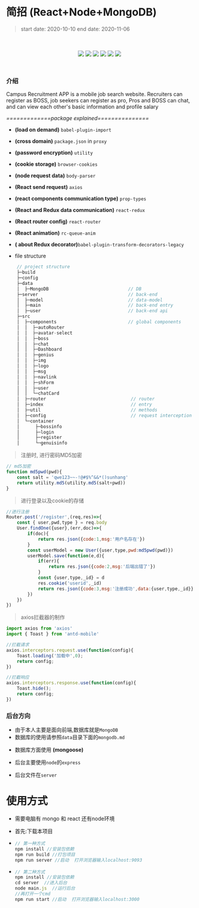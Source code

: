 # 简招 (React+Node+MongoDB)

> start date: 2020-10-10 
> end date: 2020-11-06

<p align="center" style="margin:50px 0;">
	<img src="https://img.shields.io/badge/language-html%20%7C%20javascript-blue" />
    <img src="https://travis-ci.org/2662419405/sh.svg?branch=master"  />
    <img src="https://img.shields.io/badge/version-v1.0-informational" />
    <img src="https://img.shields.io/badge/codecov-25-red" />
    <img src="https://img.shields.io/badge/platform-ios%20%7C%20android%20%7C%20widdow%20%7C%20ipad-inactive"  />
    <img src="https://img.shields.io/badge/weibo-%40SH-blueviolet"  />
</p>

### 介绍

Campus Recruitment APP is a mobile job search website. Recruiters can register as BOSS, job seekers can register as pro, Pros and BOSS can chat, and can view each other's basic information and profile salary

*=============package explained===============*

* **(load on demand)** `babel-plugin-import`

* **(cross domain)** `package.json` in `proxy`

* **(password encryption)** `utility`

* **(cookie storage)** `browser-cookies`

* **(node request data)** `body-parser`

* **(React send request)** `axios`

* **(react components communication type)** `prop-types`

* **(React and Redux data communication)** `react-redux`

* **(React router config)** `react-router`

* **(React animation)** `rc-queue-anim`

* **( about Redux decorator)**`babel-plugin-transform-decorators-legacy`

* file structure

```js
    // project structure
    ├─build
    ├─config
    ├─data
    │  ├─MongoDB            				  // DB    
    ├─server  								  // back-end
    │  ├─model          					  // data-model
    │  ├─main          				  		  // back-end entry
    │  ├─user          				 		  // back-end api    
    ├─src
    │  ├─components                           // global components
    │  │  ├─autoRouter
    │  │  ├─avatar-select
    │  │  ├─boss
    │  │  ├─chat
    │  │  ├─Dashboard
    │  │  ├─genius
    │  │  ├─img
    │  │  ├─logo
    │  │  ├─msg
    │  │  ├─navlink
    │  │  ├─shForm
    │  │  ├─user
    │  │  └─chatCard
    │  ├─router                                // router
    │  ├─index                                 // entry
    │  ├─util                                  // methods
    │  ├─config                                // request interception
    │  └─container
    │      ├─bossinfo   					   
    │      ├─login          				   
    │      ├─register                          
    │      └─genuisinfo                      

```



> 注册时, 进行密码MD5加密



``` js
// md5加密
function md5pwd(pwd){
    const salt = 'qwe123~~-!@#$%^&&*()sunhang'
    return utility.md5(utility.md5(salt+pwd))
}
```



> 进行登录以及cookie的存储



```js
//进行注册
Router.post('/register',(req,res)=>{
    const { user,pwd,type } = req.body
    User.findOne({user},(err,doc)=>{
        if(doc){
            return res.json({code:1,msg:'用户名存在'})
        }
        const userModel = new User({user,type,pwd:md5pwd(pwd)})
        userModel.save(function(e,d){
            if(err){
                return res.json({code:2,msg:'后端出错了'})
            }
            const {user,type,_id} = d
            res.cookie('userid',_id)
            return res.json({code:3,msg:'注册成功',data:{user,type,_id}})
        })
    })
})
```



> axios拦截器的制作



```js
import axios from 'axios'
import { Toast } from 'antd-mobile'

//拦截请求
axios.interceptors.request.use(function(config){
    Toast.loading('加载中',0);
    return config;
})

//拦截响应
axios.interceptors.response.use(function(config){
    Toast.hide();
    return config;
})
```



### 后台方向

- 由于本人主要是面向前端,数据库就是`MongoDB`
- 数据库的使用请参照`data`目录下面的`mongodb.md`
* 数据库方面使用 **(mongoose)**

- 后台主要使用`node`的`express`

* 后台文件在`server`



# 使用方式

* 需要电脑有 mongo 和 react 还有node环境

* 首先:下载本项目

* ```js
  // 第一种方式
  npm install //安装包依赖
  npm run build //打包项目
  npm run server //启动  打开浏览器输入localhost:9093
  ```

* ```js
  // 第二种方式
  npm install //安装包依赖
  cd server  //进入后台
  node main.js  //运行后台
  //再打开一个cmd
  npm run start //启动  打开浏览器输入localhost:3000
  ```

